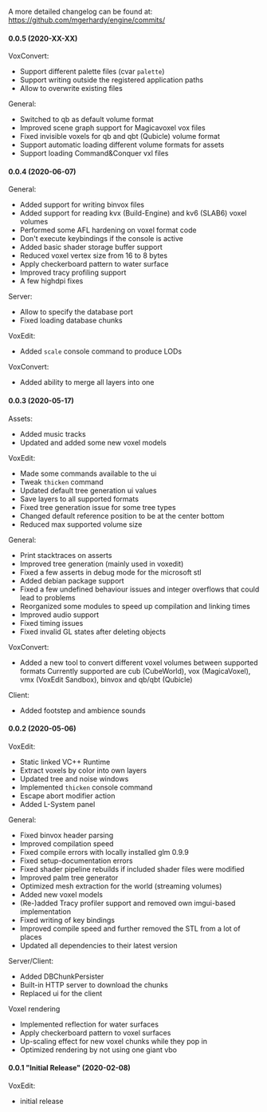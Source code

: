 A more detailed changelog can be found at: https://github.com/mgerhardy/engine/commits/

#### 0.0.5 (2020-XX-XX)

 VoxConvert:
   - Support different palette files (cvar `palette`)
   - Support writing outside the registered application paths
   - Allow to overwrite existing files

 General:
   - Switched to qb as default volume format
   - Improved scene graph support for Magicavoxel vox files
   - Fixed invisible voxels for qb and qbt (Qubicle) volume format
   - Support automatic loading different volume formats for assets
   - Support loading Command&Conquer vxl files

#### 0.0.4 (2020-06-07)

 General:
   - Added support for writing binvox files
   - Added support for reading kvx (Build-Engine) and kv6 (SLAB6) voxel volumes
   - Performed some AFL hardening on voxel format code
   - Don't execute keybindings if the console is active
   - Added basic shader storage buffer support
   - Reduced voxel vertex size from 16 to 8 bytes
   - Apply checkerboard pattern to water surface
   - Improved tracy profiling support
   - A few highdpi fixes

 Server:
   - Allow to specify the database port
   - Fixed loading database chunks

 VoxEdit:
   - Added `scale` console command to produce LODs

 VoxConvert:
   - Added ability to merge all layers into one

#### 0.0.3 (2020-05-17)

 Assets:
   - Added music tracks
   - Updated and added some new voxel models

 VoxEdit:
   - Made some commands available to the ui
   - Tweak `thicken` command
   - Updated default tree generation ui values
   - Save layers to all supported formats
   - Fixed tree generation issue for some tree types
   - Changed default reference position to be at the center bottom
   - Reduced max supported volume size

 General:
   - Print stacktraces on asserts
   - Improved tree generation (mainly used in voxedit)
   - Fixed a few asserts in debug mode for the microsoft stl
   - Added debian package support
   - Fixed a few undefined behaviour issues and integer overflows that could lead to problems
   - Reorganized some modules to speed up compilation and linking times
   - Improved audio support
   - Fixed timing issues
   - Fixed invalid GL states after deleting objects

 VoxConvert:
   - Added a new tool to convert different voxel volumes between supported formats
     Currently supported are cub (CubeWorld), vox (MagicaVoxel), vmx (VoxEdit Sandbox), binvox
     and qb/qbt (Qubicle)

 Client:
   - Added footstep and ambience sounds

#### 0.0.2 (2020-05-06)

 VoxEdit:
   - Static linked VC++ Runtime
   - Extract voxels by color into own layers
   - Updated tree and noise windows
   - Implemented `thicken` console command
   - Escape abort modifier action
   - Added L-System panel

 General:
   - Fixed binvox header parsing
   - Improved compilation speed
   - Fixed compile errors with locally installed glm 0.9.9
   - Fixed setup-documentation errors
   - Fixed shader pipeline rebuilds if included shader files were modified
   - Improved palm tree generator
   - Optimized mesh extraction for the world (streaming volumes)
   - Added new voxel models
   - (Re-)added Tracy profiler support and removed own imgui-based implementation
   - Fixed writing of key bindings
   - Improved compile speed and further removed the STL from a lot of places
   - Updated all dependencies to their latest version

 Server/Client:
   - Added DBChunkPersister
   - Built-in HTTP server to download the chunks
   - Replaced ui for the client

 Voxel rendering
   - Implemented reflection for water surfaces
   - Apply checkerboard pattern to voxel surfaces
   - Up-scaling effect for new voxel chunks while they pop in
   - Optimized rendering by not using one giant vbo


#### 0.0.1 "Initial Release" (2020-02-08)

 VoxEdit:
   - initial release

